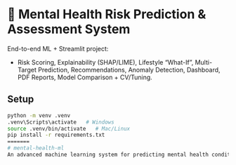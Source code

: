
# 🧠 Mental Health Risk Prediction & Assessment System

End-to-end ML + Streamlit project:
- Risk Scoring, Explainability (SHAP/LIME), Lifestyle “What-If”, Multi-Target Prediction,
  Recommendations, Anomaly Detection, Dashboard, PDF Reports, Model Comparison + CV/Tuning.

## Setup
```bash
python -m venv .venv
.venv\Scripts\activate   # Windows
source .venv/bin/activate   # Mac/Linux
pip install -r requirements.txt
=======
# mental-health-ml
An advanced machine learning system for predicting mental health conditions, stress levels, and severity, featuring automated preprocessing, multi-algorithm evaluation, and an interactive web interface

